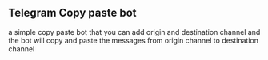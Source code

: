 ## Telegram Copy paste bot
a simple copy paste bot that you can add origin and destination channel and the bot will copy and paste the messages from origin channel to destination channel
